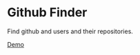# Github Finder

Find github and users and their repositories.

[Demo](https://github-finder-lac-psi.vercel.app)